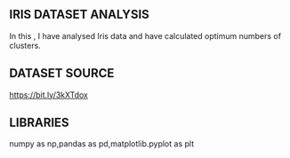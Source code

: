 ## IRIS DATASET ANALYSIS
In this , I have analysed Iris data and have calculated optimum numbers of clusters.
## DATASET SOURCE
https://bit.ly/3kXTdox
## LIBRARIES
numpy as np,pandas as pd,matplotlib.pyplot as plt
